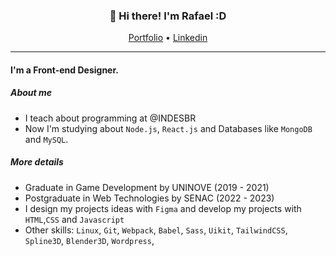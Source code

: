 
<h3 align="center">👋 Hi there! I'm Rafael :D </h3>
<p align="center">
  <a href="https://rafaelr92f.github.io/">Portfolio</a> •
  <a href="https://www.linkedin.com/in/rafaelr92f/">Linkedin</a>
</p>

---

#### I'm a Front-end Designer.

##### About me

- I teach about programming at @INDESBR 
- Now I'm studying about `Node.js`, `React.js` and Databases like `MongoDB` and `MySQL`.


##### More details

- Graduate in Game Development by UNINOVE (2019 - 2021)
- Postgraduate in Web Technologies by SENAC (2022 - 2023)
- I design my projects ideas with `Figma` and develop my projects with `HTML`,`CSS` and `Javascript`
- Other skills: `Linux`, `Git`, `Webpack`, `Babel`, `Sass`, `Uikit`, `TailwindCSS`, `Spline3D`, `Blender3D`, `Wordpress`, 
